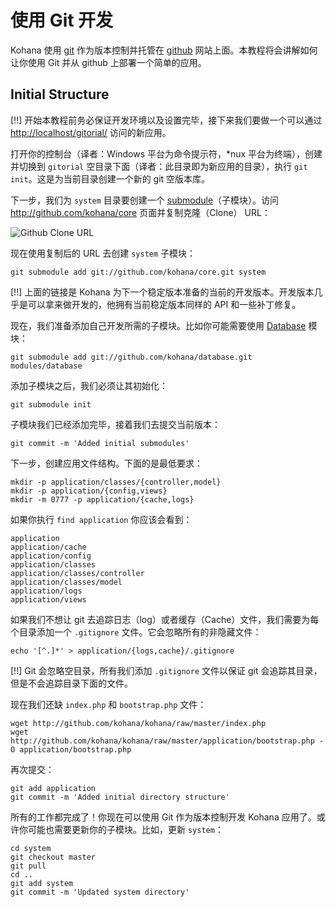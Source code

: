 # 使用 Git 开发

Kohana 使用 [git](http://git-scm.com/) 作为版本控制并托管在 [github](http://github.com/kohana) 网站上面。本教程将会讲解如何让你使用 Git 并从 github 上部署一个简单的应用。

## Initial Structure

[!!] 开始本教程前务必保证开发环境以及设置完毕，接下来我们要做一个可以通过 <http://localhost/gitorial/> 访问的新应用。

打开你的控制台（译者：Windows 平台为命令提示符，*nux 平台为终端），创建并切换到 `gitorial` 空目录下面（译者：此目录即为新应用的目录），执行 `git init`。这是为当前目录创建一个新的 git 空版本库。

下一步，我们为 `system` 目录要创建一个 [submodule](http://www.kernel.org/pub/software/scm/git/docs/git-submodule.html)（子模块）。访问 <http://github.com/kohana/core> 页面并复制克隆（Clone） URL：

![Github Clone URL](http://img.skitch.com/20091019-rud5mmqbf776jwua6hx9nm1n.png)

现在使用复制后的 URL 去创建 `system` 子模块：

~~~
git submodule add git://github.com/kohana/core.git system
~~~

[!!] 上面的链接是 Kohana 为下一个稳定版本准备的当前的开发版本。开发版本几乎是可以拿来做开发的，他拥有当前稳定版本同样的 API 和一些补丁修复。

现在，我们准备添加自己开发所需的子模块。比如你可能需要使用 [Database](http://github.com/kohana/database) 模块：

~~~
git submodule add git://github.com/kohana/database.git modules/database
~~~

添加子模块之后，我们必须让其初始化：

~~~
git submodule init
~~~

子模块我们已经添加完毕，接着我们去提交当前版本：

~~~
git commit -m 'Added initial submodules'
~~~

下一步，创建应用文件结构。下面的是最低要求：

~~~
mkdir -p application/classes/{controller,model}
mkdir -p application/{config,views}
mkdir -m 0777 -p application/{cache,logs}
~~~

如果你执行 `find application` 你应该会看到：

~~~
application
application/cache
application/config
application/classes
application/classes/controller
application/classes/model
application/logs
application/views
~~~

如果我们不想让 git 去追踪日志（log）或者缓存（Cache）文件，我们需要为每个目录添加一个 `.gitignore` 文件。它会忽略所有的非隐藏文件：

~~~
echo '[^.]*' > application/{logs,cache}/.gitignore
~~~

[!!] Git 会忽略空目录，所有我们添加 `.gitignore` 文件以保证 git 会追踪其目录，但是不会追踪目录下面的文件。

现在我们还缺 `index.php` 和 `bootstrap.php` 文件：

~~~
wget http://github.com/kohana/kohana/raw/master/index.php
wget http://github.com/kohana/kohana/raw/master/application/bootstrap.php -O application/bootstrap.php
~~~

再次提交：

~~~
git add application
git commit -m 'Added initial directory structure'
~~~

所有的工作都完成了！你现在可以使用 Git 作为版本控制开发 Kohana 应用了。或许你可能也需要更新你的子模块。比如，更新 `system`：

~~~
cd system
git checkout master
git pull
cd ..
git add system
git commit -m 'Updated system directory'
~~~

